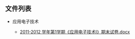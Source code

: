 

## 文件列表

- 应用电子技术

    - [2011-2012 学年第1学期《应用电子技术Ⅰ》期末试卷.docx](https://github.com/bjut-swift/BJUT-Helper/raw/master/%E5%BA%94%E7%94%A8%E7%94%B5%E5%AD%90%E6%8A%80%E6%9C%AF/2011-2012%20%E5%AD%A6%E5%B9%B4%E7%AC%AC1%E5%AD%A6%E6%9C%9F%E3%80%8A%E5%BA%94%E7%94%A8%E7%94%B5%E5%AD%90%E6%8A%80%E6%9C%AF%E2%85%A0%E3%80%8B%E6%9C%9F%E6%9C%AB%E8%AF%95%E5%8D%B7.docx)

